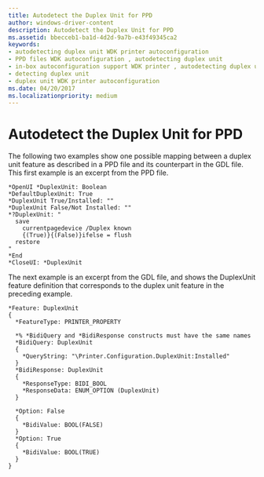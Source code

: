 ```yaml
---
title: Autodetect the Duplex Unit for PPD
author: windows-driver-content
description: Autodetect the Duplex Unit for PPD
ms.assetid: bbecceb1-ba1d-4d2d-9a7b-e43f49345ca2
keywords:
- autodetecting duplex unit WDK printer autoconfiguration
- PPD files WDK autoconfiguration , autodetecting duplex unit
- in-box autoconfiguration support WDK printer , autodetecting duplex unit
- detecting duplex unit
- duplex unit WDK printer autoconfiguration
ms.date: 04/20/2017
ms.localizationpriority: medium
---
```


# Autodetect the Duplex Unit for PPD


The following two examples show one possible mapping between a duplex unit feature as described in a PPD file and its counterpart in the GDL file. This first example is an excerpt from the PPD file.

```PPD
*OpenUI *DuplexUnit: Boolean
*DefaultDuplexUnit: True
*DuplexUnit True/Installed: ""
*DuplexUnit False/Not Installed: ""
*?DuplexUnit: "
  save
    currentpagedevice /Duplex known
    {(True)}{(False)}ifelse = flush
  restore
"
*End
*CloseUI: *DuplexUnit
```

The next example is an excerpt from the GDL file, and shows the DuplexUnit feature definition that corresponds to the duplex unit feature in the preceding example.

```GDL
*Feature: DuplexUnit
{
  *FeatureType: PRINTER_PROPERTY

  *% *BidiQuery and *BidiResponse constructs must have the same names
  *BidiQuery: DuplexUnit
  {
    *QueryString: "\Printer.Configuration.DuplexUnit:Installed"
  }
  *BidiResponse: DuplexUnit
  {
    *ResponseType: BIDI_BOOL
    *ResponseData: ENUM_OPTION (DuplexUnit)
  }

  *Option: False
  {
    *BidiValue: BOOL(FALSE)
  }
  *Option: True
  {
    *BidiValue: BOOL(TRUE)
  }
}
```

 

 




